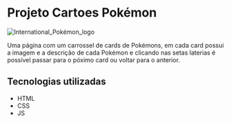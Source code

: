 # Projeto Cartoes Pokémon

![International_Pokémon_logo](https://github.com/Gisele-Nuness/projeto-pokemon/assets/133158107/432ee49d-a8b4-418e-8059-863215623dfd)

Uma página com um carrossel de cards de Pokémons, em cada card possui a imagem e a descrição de cada Pokémon e clicando nas setas laterias é possível passar para o póximo card ou voltar para o anterior.

## Tecnologias utilizadas
<ul>
  <li>HTML</li>
  <li>CSS</li>
  <li>JS</li>
</ul>
